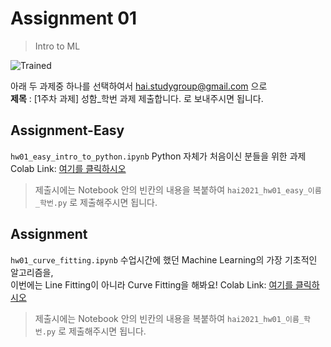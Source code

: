 # Assignment 01 #
> Intro to ML

![Trained](train.gif)

아래 두 과제중 하나를 선택하여서 <hai.studygroup@gmail.com> 으로  
**제목** : [1주차 과제] 성함_학번 과제 제출합니다.
로 보내주시면 됩니다.

## Assignment-Easy ##
`hw01_easy_intro_to_python.ipynb` 
Python 자체가 처음이신 분들을 위한 과제  
Colab Link: [여기를 클릭하시오](https://www.google.com/)  

> 제출시에는 Notebook 안의 빈칸의 내용을 복붙하여 `hai2021_hw01_easy_이름_학번.py` 로 제출해주시면 됩니다.  

## Assignment ##
`hw01_curve_fitting.ipynb` 
수업시간에 했던 Machine Learning의 가장 기초적인 알고리즘을,  
이번에는 Line Fitting이 아니라 Curve Fitting을 해봐요!
Colab Link: [여기를 클릭하시오](https://colab.research.google.com/drive/1IlZIcIgb35pBmdpyMsxPTVlIHBLCL3iR?usp=sharing)  

> 제출시에는 Notebook 안의 빈칸의 내용을 복붙하여 `hai2021_hw01_이름_학번.py` 로 제출해주시면 됩니다.
